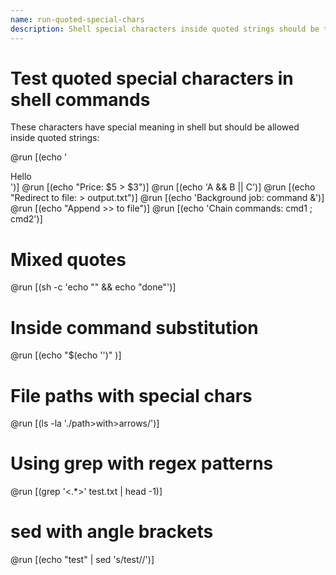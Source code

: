 ```yaml
---
name: run-quoted-special-chars
description: Shell special characters inside quoted strings should be treated as literal text
---
```


# Test quoted special characters in shell commands

These characters have special meaning in shell but should be allowed inside quoted strings:

@run [(echo '<div>Hello</div>')]
@run [(echo "Price: $5 > $3")]
@run [(echo 'A && B || C')]
@run [(echo "Redirect to file: > output.txt")]
@run [(echo 'Background job: command &')]
@run [(echo "Append >> to file")]
@run [(echo 'Chain commands: cmd1 ; cmd2')]

# Mixed quotes
@run [(sh -c 'echo "<tag>" && echo "done"')]

# Inside command substitution
@run [(echo "$(echo '<nested>')" )]

# File paths with special chars
@run [(ls -la './path>with>arrows/')]

# Using grep with regex patterns  
@run [(grep '<.*>' test.txt | head -1)]

# sed with angle brackets
@run [(echo "test" | sed 's/test/<replaced>/')]